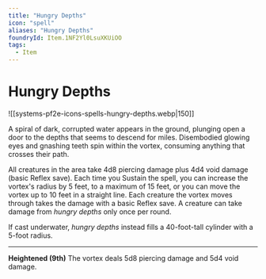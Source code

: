 ```yaml
---
title: "Hungry Depths"
icon: "spell"
aliases: "Hungry Depths"
foundryId: Item.1NF2Yl0LsuXKUiOO
tags:
  - Item
---
```


# Hungry Depths
![[systems-pf2e-icons-spells-hungry-depths.webp|150]]

A spiral of dark, corrupted water appears in the ground, plunging open a door to the depths that seems to descend for miles. Disembodied glowing eyes and gnashing teeth spin within the vortex, consuming anything that crosses their path.

All creatures in the area take 4d8 piercing damage plus 4d4 void damage (basic Reflex save). Each time you Sustain the spell, you can increase the vortex's radius by 5 feet, to a maximum of 15 feet, or you can move the vortex up to 10 feet in a straight line. Each creature the vortex moves through takes the damage with a basic Reflex save. A creature can take damage from _hungry depths_ only once per round.

If cast underwater, _hungry depths_ instead fills a 40-foot-tall cylinder with a 5-foot radius.

* * *

**Heightened (9th)** The vortex deals 5d8 piercing damage and 5d4 void damage.
